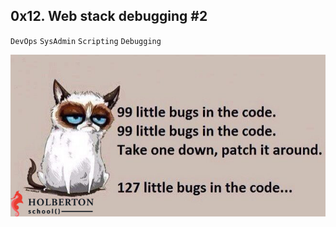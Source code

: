 ## 0x12. Web stack debugging #2

`DevOps`
`SysAdmin`
`Scripting`
`Debugging`

<p align="center">
    <img src="./img/debug.jpg" alt="Frowning dog">
</p>
